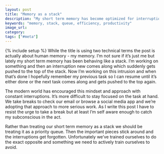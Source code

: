 ```yaml
---
layout: post
title: "Memory as a stack"
description: "My short term memory has become optimized for interruptions and that's not a good thing."
keywords: "memory, stack, queue, efficiency, productivity"
image_url:
category:
tags: ["#meta"]
---
```

{% include setup %}
While the title is using two technical terms the post is actually about human memory - my memory. I’m not sure if it’s just me but lately my short term memory has been behaving like a stack. I’m working on something and then an interruption new comes along which suddenly gets pushed to the top of the stack. Now I’m working on this intrusion and when that’s done I hopefully remember my previous task so I can resume until it’s either done or the next task comes along and gets pushed to the top again.

The modern world has encouraged this mindset and approach with constant interruptions. It’s more difficult to stay focused on the task at hand. We take breaks to check our email or browse a social media app and we’re adopting that approach to more serious work. As I write this post I have to resist the urge to take a break but at least I’m self aware enough to catch my subconscious in the act.

Rather than treating our short term memory as a stack we should be treating it as a priority queue. Then the important pieces stick around and the interruptions get forgotten. Unfortunately we’ve trained ourselves to do the exact opposite and something we need to actively train ourselves to avoid.
